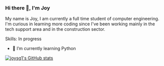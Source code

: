 ### Hi there 👋, I'm Joy 
My name is Joy, I am currently a full time student of computer engineering. I'm curious in learning more coding since I've been working mainly in the tech support area and in the construction sector. 

Skills: In progress

- 🌱 I’m currently learning Python 

[![joysg1's GitHub stats](https://github-readme-stats.vercel.app/api?username=joysg1)](https://github.com/joysg1/github-readme-stats)
